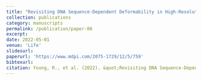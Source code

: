 ```yaml
---
title: "Revisiting DNA Sequence-Dependent Deformability in High-Resolution Structures: Effects of Flanking Base Pairs on Dinucleotide Morphology and Global Chain Configuration"
collection: publications
category: manuscripts
permalink: /publication/paper-06
excerpt: 
date: 2022-05-01
venue: 'Life'
slidesurl: 
paperurl: 'https://www.mdpi.com/2075-1729/12/5/759'
bibtexurl: 
citation: Young, R., et al. (2022). &quot;Revisiting DNA Sequence-Dependent Deformability in High-Resolution Structures: Effects of Flanking Base Pairs on Dinucleotide Morphology and Global Chain Configuration.&quot; <i>Life 1</i>. 12(5).
---
```


